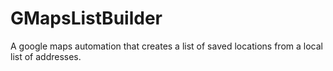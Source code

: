 # GMapsListBuilder
A google maps automation that creates a list of saved locations from a local list of addresses.
